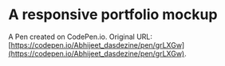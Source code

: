 # A responsive portfolio mockup 

A Pen created on CodePen.io. Original URL: [https://codepen.io/Abhijeet_dasdezine/pen/grLXGw](https://codepen.io/Abhijeet_dasdezine/pen/grLXGw).


